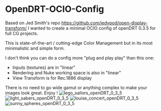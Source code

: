 # OpenDRT-OCIO-Config
Based on Jed Smith's repo https://github.com/jedypod/open-display-transform/ I wanted to create a minimal OCIO config of openDRT 0.3.5 for full CG projects.

This is state-of-the-art / cutting-edge Color Management but in its most minimalistic and simple form.

I don't think you can do a config more "plug and play play" than this one:
- Inputs (textures) are in "linear"
- Rendering and Nuke working space is also in "linear"
- View Transform is for Rec.1886 display

There is no need to go wide gamut or anything complex to make your images look great. Enjoy !
![lego_sailors_openDRT_0_3_5](https://github.com/user-attachments/assets/c76a55a1-2d6d-434a-97c0-0a8b82fcd9b9)
![light_sabers_openDRT_0_3_5](https://github.com/user-attachments/assets/115891d4-8254-4d18-9ba6-2780e7d40538)
![louise_concert_openDRT_0_3_5](https://github.com/user-attachments/assets/86309ef3-62d4-4c53-a5df-ca201215da5f)
![sunny_spheres_openDRT_0_3_5](https://github.com/user-attachments/assets/3caf7637-4ebf-4a01-86e7-a245aa3e8fb9)
